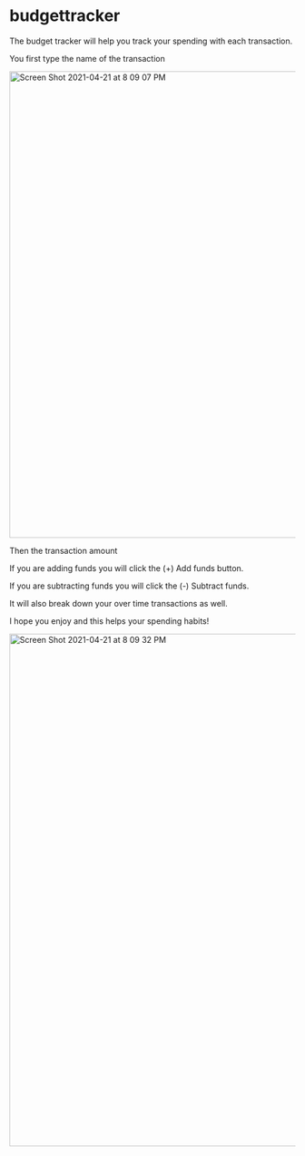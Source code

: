 # budgettracker


The budget tracker will help you track your spending with each transaction. 

You first type the name of the transaction 


<img width="822" alt="Screen Shot 2021-04-21 at 8 09 07 PM" src="https://user-images.githubusercontent.com/73687257/115645351-70456400-a2dd-11eb-9fac-75f032fea55e.png">





Then the transaction amount

If you are adding funds you will click the 
(+) Add funds button.

If you are subtracting funds you will click the 
(-) Subtract funds. 

It will also break down your over time transactions as well.

I hope you enjoy and this helps your spending habits!



<img width="903" alt="Screen Shot 2021-04-21 at 8 09 32 PM" src="https://user-images.githubusercontent.com/73687257/115645378-7fc4ad00-a2dd-11eb-80f5-8edb1332943c.png">

